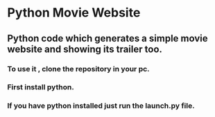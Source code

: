 # Python Movie Website

## Python code which generates a simple movie website and showing its trailer too.

 ### To use it , clone the repository in your pc.
 ### First install python.
 ### If you have python installed just run the launch.py file.

